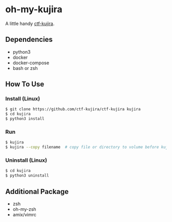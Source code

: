 # oh-my-kujira
A little handy [ctf-kujira](https://github.com/akakou/ctf-kujira).

## Dependencies
* python3
* docker
* docker-compose
* bash or zsh

## How To Use
### Install (Linux)
```sh
$ git clone https://github.com/ctf-kujira/ctf-kujira kujira
$ cd kujira
$ python3 install
```
### Run
```sh
$ kujira
$ kujira --copy filename  # copy file or directory to volume before kujira run
```

### Uninstall (Linux)
```sh
$ cd kujira
$ python3 uninstall
```

## Additional Package
* zsh
* oh-my-zsh
* amix/vimrc
